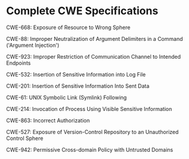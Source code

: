 

# Complete CWE Specifications

CWE-668: Exposure of Resource to Wrong Sphere

CWE-88: Improper Neutralization of Argument Delimiters in a Command ('Argument Injection')

CWE-923: Improper Restriction of Communication Channel to Intended Endpoints

CWE-532: Insertion of Sensitive Information into Log File

CWE-201: Insertion of Sensitive Information Into Sent Data

CWE-61: UNIX Symbolic Link (Symlink) Following

CWE-214: Invocation of Process Using Visible Sensitive Information

CWE-863: Incorrect Authorization

CWE-527: Exposure of Version-Control Repository to an Unauthorized Control Sphere

CWE-942: Permissive Cross-domain Policy with Untrusted Domains
